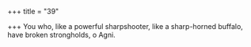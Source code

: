 +++
title = "39"

+++
You who, like a powerful sharpshooter, like a sharp-horned buffalo, have broken strongholds, o Agni.  